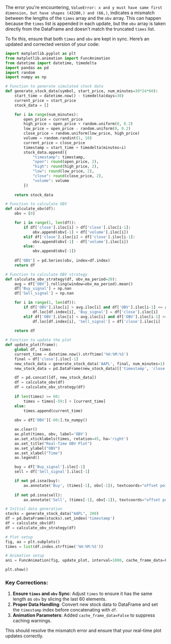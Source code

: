 The error you're encountering, `ValueError: x and y must have same first dimension, but have shapes (43200,) and (66,)`, indicates a mismatch between the lengths of the `times` array and the `obv` array. This can happen because the `times` list is appended in each update, but the `obv` array is taken directly from the DataFrame and doesn't match the truncated `times` list.

To fix this, ensure that both `times` and `obv` are kept in sync. Here’s an updated and corrected version of your code:

```python
import matplotlib.pyplot as plt
from matplotlib.animation import FuncAnimation
from datetime import datetime, timedelta
import pandas as pd
import random
import numpy as np

# Function to generate simulated stock data
def generate_stock_data(symbol, start_price, num_minutes=30*24*60):
    start_time = datetime.now() - timedelta(days=30)
    current_price = start_price
    stock_data = []

    for i in range(num_minutes):
        open_price = current_price
        high_price = open_price + random.uniform(0, 0.2)
        low_price = open_price - random.uniform(0, 0.2)
        close_price = random.uniform(low_price, high_price)
        volume = random.randint(1, 10)
        current_price = close_price
        timestamp = start_time + timedelta(minutes=i)
        stock_data.append({
            "timestamp": timestamp,
            "open": round(open_price, 2),
            "high": round(high_price, 2),
            "low": round(low_price, 2),
            "close": round(close_price, 2),
            "volume": volume
        })
    
    return stock_data

# Function to calculate OBV
def calculate_obv(df):
    obv = [0]

    for i in range(1, len(df)):
        if df['close'].iloc[i] > df['close'].iloc[i-1]:
            obv.append(obv[-1] + df['volume'].iloc[i])
        elif df['close'].iloc[i] < df['close'].iloc[i-1]:
            obv.append(obv[-1] - df['volume'].iloc[i])
        else:
            obv.append(obv[-1])
    
    df['OBV'] = pd.Series(obv, index=df.index)
    return df

# Function to calculate OBV strategy
def calculate_obv_strategy(df, obv_ma_period=20):
    avg = df['OBV'].rolling(window=obv_ma_period).mean()
    df['Buy_signal'] = np.nan
    df['Sell_signal'] = np.nan

    for i in range(1, len(df)):
        if df['OBV'].iloc[i] > avg.iloc[i] and df['OBV'].iloc[i-1] <= avg.iloc[i-1]:
            df.loc[df.index[i], 'Buy_signal'] = df['close'].iloc[i]
        elif df['OBV'].iloc[i] < avg.iloc[i] and df['OBV'].iloc[i-1] >= avg.iloc[i-1]:
            df.loc[df.index[i], 'Sell_signal'] = df['close'].iloc[i]
    
    return df

# Function to update the plot
def update_plot(frame):
    global df, times
    current_time = datetime.now().strftime('%H:%M:%S')
    final = df['close'].iloc[-1]
    new_stock_data = generate_stock_data('AAPL', final, num_minutes=1)
    new_stock_data = pd.DataFrame(new_stock_data)[['timestamp', 'close', 'volume']].set_index('timestamp')

    df = pd.concat([df, new_stock_data])
    df = calculate_obv(df)
    df = calculate_obv_strategy(df)
    
    if len(times) >= 60:
        times = times[-59:] + [current_time]
    else:
        times.append(current_time)
    
    obv = df['OBV'][-60:].to_numpy()

    ax.clear()
    ax.plot(times, obv, label='OBV')
    ax.set_xticklabels(times, rotation=45, ha='right')
    ax.set_title("Real-Time OBV Plot")
    ax.set_ylabel("OBV")
    ax.set_xlabel("Time")
    ax.legend()

    buy = df['Buy_signal'].iloc[-1]
    sell = df['Sell_signal'].iloc[-1]

    if not pd.isna(buy):
        ax.annotate('Buy', (times[-1], obv[-1]), textcoords="offset points", xytext=(0,10), ha='center', color='green')
    
    if not pd.isna(sell):
        ax.annotate('Sell', (times[-1], obv[-1]), textcoords="offset points", xytext=(0,10), ha='center', color='red')

# Initial data generation
stocks = generate_stock_data("AAPL", 200)
df = pd.DataFrame(stocks).set_index('timestamp')
df = calculate_obv(df)
df = calculate_obv_strategy(df)

# Plot setup
fig, ax = plt.subplots()
times = list(df.index.strftime('%H:%M:%S'))

# Animation setup
ani = FuncAnimation(fig, update_plot, interval=1000, cache_frame_data=False)

plt.show()
```

### Key Corrections:

1. **Ensure `times` and `obv` Sync**: Adjust `times` to ensure it has the same length as `obv` by slicing the last 60 elements.
2. **Proper Data Handling**: Convert new stock data to DataFrame and set the `timestamp` index before concatenating with `df`.
3. **Animation Parameters**: Added `cache_frame_data=False` to suppress caching warnings.

This should resolve the mismatch error and ensure that your real-time plot updates correctly.
